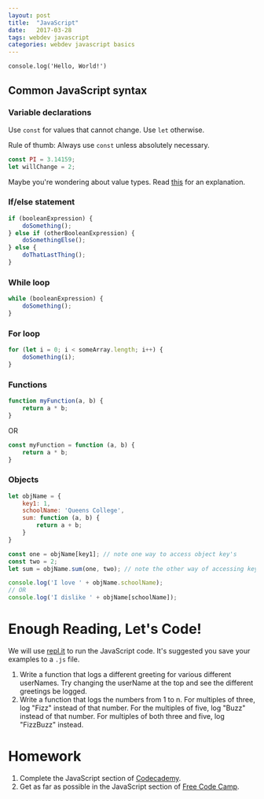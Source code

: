 ```yaml
---
layout: post
title:  "JavaScript"
date:   2017-03-28
tags: webdev javascript
categories: webdev javascript basics
---
```


`console.log('Hello, World!')`

## Common JavaScript syntax

### Variable declarations
Use `const` for values that cannot change.  Use `let` otherwise.

Rule of thumb: Always use `const` unless absolutely necessary.

```javascript
const PI = 3.14159;
let willChange = 2;
```

Maybe you're wondering about value types.  Read [this](http://stackoverflow.com/questions/964910/is-javascript-an-untyped-language) for an explanation.

### If/else statement
```javascript
if (booleanExpression) {
    doSomething();
} else if (otherBooleanExpression) { 
    doSomethingElse();
} else {
    doThatLastThing();
}
```

### While loop
```javascript
while (booleanExpression) {
    doSomething();
}
```

### For loop
```javascript
for (let i = 0; i < someArray.length; i++) {
    doSomething(i);
}
```

### Functions
```javascript
function myFunction(a, b) {
    return a * b;
}
```
OR

```javascript
const myFunction = function (a, b) {
    return a * b;
}
```

### Objects
```javascript
let objName = {
    key1: 1,
    schoolName: 'Queens College',
    sum: function (a, b) {
        return a + b;
    }
}

const one = objName[key1]; // note one way to access object key's
const two = 2;
let sum = objName.sum(one, two); // note the other way of accessing keys

console.log('I love ' + objName.schoolName);
// OR
console.log('I dislike ' + objName[schoolName]);
```

# Enough Reading, Let's Code!
We will use [repl.it](https://repl.it/languages/javascript) to run the JavaScript code. It's suggested you save your examples to a `.js` file.

1. Write a function that logs a different greeting for various different userNames. Try changing the userName at the top and see the different greetings be logged.
2. Write a function that logs the numbers from 1 to n. For multiples of three, log "Fizz" instead of that number.  For the multiples of five, log "Buzz" instead of that number. For multiples of both three and five, log "FizzBuzz" instead.

# Homework
1. Complete the JavaScript section of [Codecademy](https://www.codecademy.com/learn/javascript).
2. Get as far as possible in the JavaScript section of [Free Code Camp](http://www.freecodecamp.com).
